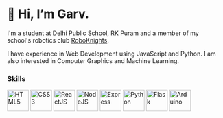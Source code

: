 # 👋 Hi, I’m Garv.


I'm a student at Delhi Public School, RK Puram and a member of my school's robotics club [RoboKnights](https://roboknights.in).

I have experience in Web Development using JavaScript and Python. I am also interested in Computer Graphics and Machine Learning.

### Skills
<img src="https://cdn.worldvectorlogo.com/logos/html5.svg" alt="HTML5" width="50" height="50" /> <img src="https://cdn.worldvectorlogo.com/logos/css3.svg" alt="CSS3" width="50" height="50" /> <img src="https://cdn.worldvectorlogo.com/logos/react-2.svg" alt="ReactJS" width="50" height="50" /> <img src="https://cdn.worldvectorlogo.com/logos/nodejs-icon.svg" alt="NodeJS" width="50" height="50" /> <img src="https://cdn.worldvectorlogo.com/logos/express-109.svg" alt="Express" width="50" height="50" /> <img src="https://cdn.worldvectorlogo.com/logos/python-5.svg" alt="Python" width="50" height="50" /> <img src="https://cdn.worldvectorlogo.com/logos/flask.svg" alt="Flask" width="50" height="50" /> <img src="https://cdn.worldvectorlogo.com/logos/arduino.svg" alt="Arduino" width="50" height="50" />
